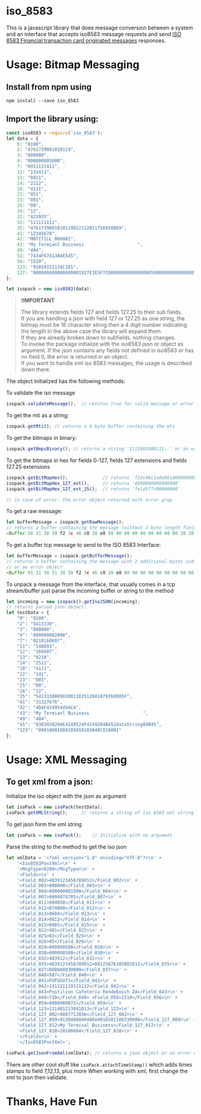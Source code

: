 # iso_8583

This is a javascript library that does message conversion between a system and an interface that accepts iso8583 message requests and send [ISO 8583 Financial transaction card originated messages](https://en.wikipedia.org/wiki/ISO_8583) responses.

# Usage: Bitmap Messaging

##  Install from npm using

```
npm install --save iso_8583

```

##  Import the library using:

```javascript
const iso8583 = require('iso_8583');
let data = {
    0: "0100",
    2: "4761739001010119",
    3: "000000",
    4: "000000005000",
    7: "0911131411",
    12: "131411",
    13: "0911",
    14: "2212",
    18: "4111",
    22: "051",
    23: "001",
    25: "00",
    26: "12",
    32: "423935",
    33: "111111111",
    35: "4761739001010119D22122011758928889",
    41: "12345678",
    42: "MOTITILL_000001",
    43: "My Termianl Business                    ",
    49: "404",
    52: "7434F67813BAE545",
    56: "1510",
    123: "91010151134C101",
    127: "000000800000000001927E1E5F7C0000000000000000500000000000000014A00000000310105C000128FF0061F379D43D5AEEBC8002800000000000000001E0302031F000203001406010A03A09000008CE0D0C840421028004880040417091180000014760BAC24959"
};

let isopack = new iso8583(data);
```

> **!IMPORTANT**
>
>The library extends fields 127 and fields 127.25 to their sub fields.    
>If you are handling a json with field 127 or 127.25 as one string, the bitmap must be 16 character string then a 4 digit number indicating the length
>In the above case the library will expand them.    
>If they are already broken down to subfields, nothing changes.    
>To invoke the package initialize with the iso8583 json or object as argument. If the json contains any fields not defined in iso8583 or has no field 0, the error is returned in an object.    
>If you want to handle xml iso 8583 messages, the usage is described down there.    


The object initialized has the following methods:

To validate the iso message

```javascript
isopack.validateMessage();  // returns true for valid message or error

```


To get the mti as a string:
```javascript
isopack.getMti(); // returns a 4 byte buffer containing the mti

```

To get the bitmaps in binary:

```javascript
isopack.getBmpsBinary(); // returns a string '1111001000111..' or an error object with error prop

```


To get the bitmaps in hex for fields 0-127, fields 127 extensions and  fields 127.25 extensions

```javascript
isopack.getBitMapHex();             // returns 'f23c46c1a8e091000000000000000022'
isopack.getBitMapHex_127_ext();     // returns '8000008000000000'
isopack.getBitMapHex_127_ext_25();  // returns 'fe1e5f7c00000000'

// in case of error, the error object returned with error prop
```

To get a raw message:

```javascript
let bufferMessage = isopack.getRawMessage(); 
// returns a buffer containing the message (without 2-byte length field) or an error object
<Buffer 30 31 30 30 f2 3c 46 c0 20 e8 80 00 00 00 00 00 00 00 00 20 30 37 35 34 ...

```

To get a buffer tcp message to send to the ISO 8583 Interface:

```javascript
let bufferMessage = isopack.getBufferMessage(); 
// returns a buffer containing the message with 2 additional bytes indicating the length 
// or an error object
<Buffer 01 11 30 31 30 30 f2 3c 46 c0 20 e8 80 00 00 00 00 00 00 00 00 20 30 37 35 34 ...

```

To unpack a message from the interface, that usually comes in a tcp stream/buffer just parse the incoming buffer or string to the method

```javascript
let incoming = new isopack().getIsoJSON(incoming);
// returns parsed json object:
let testData = {
    "0": "0100",
    "2": "5413330",
    "3": "000000",
    "4": "000000002000",
    "7": "0210160607",
    "11": "148893",
    "12": "160607",
    "13": "0210",
    "14": "2512",
    "18": "4111",
    "22": "141",
    "23": "003",
    "25": "00",
    "26": "12",
    "35": "5413330089020011D2512601079360805F",
    "41": "31327676",
    "42": "4D4F424954494C4",
    "43": "My Termianl Business                    ",
    "49": "404",
    "45": "0303030204E4149524F4249204B452dataString04B45",
    "123": "09010001000105010103040C010001"
};

```

# Usage: XML Messaging
## To get xml from a json:
Initialize the iso object with the json as argument

```javascript
let isoPack = new isoPack(testData);
isoPack.getXMLString();     // returns a string of iso 8583 xml string
```


To get json form the xml string
```javascript
let isoPack = new isoPack();    // Initialize with no argument
```

Parse the string to the method to get the iso json

```javascript
let xmlData = '<?xml version="1.0" encoding="UTF-8"?>\n' +
    '<Iso8583PostXml>\n' +
    '<MsgType>0200</MsgType>\n' +
    '<Fields>\n' +
    '<Field_002>4839123456709012</Field_002>\n' +
    '<Field_003>000000</Field_003>\n' +
    '<Field_004>000000001500</Field_004>\n' +
    '<Field_007>0604074705</Field_007>\n' +
    '<Field_011>804058</Field_011>\n' +
    '<Field_012>074808</Field_012>\n' +
    '<Field_013>0604</Field_013>\n' +
    '<Field_014>0812</Field_014>\n' +
    '<Field_015>0905</Field_015>\n' +
    '<Field_022>901</Field_022>\n' +
    '<Field_025>02</Field_025>\n' +
    '<Field_026>05</Field_026>\n' +
    '<Field_028>000000500</Field_028>\n' +
    '<Field_030>000000500</Field_030>\n' +
    '<Field_032>483912</Field_032>\n' +
    '<Field_035>4839123456709012=08125876305082011</Field_035>\n' +
    '<Field_037>D000A0030000</Field_037>\n' +
    '<Field_040>507</Field_040>\n' +
    '<Field_041>FOFUGUT1</Field_041>\n' +
    '<Field_042>191121119111112</Field_042>\n' +
    '<Field_043>Postilion Cafeteria Rondebosch ZA</Field_043>\n' +
    '<Field_049>710</Field_049> <Field_056>1510</Field_056>\n' +
    '<Field_059>0000000072</Field_059>\n' +
    '<Field_123>211401213041013</Field_123>\n' +
    '<Field_127_002>0007713856</Field_127_002>\n' +
    '<Field_127_009>013040604040604016501100330000</Field_127_009>\n' +
    '<Field_127_012>My Terminal Business</Field_127_012>\n' +
    '<Field_127_020>20100604</Field_127_020>\n' +
    '</Fields>\n' +
    '</Iso8583PostXml>';

isoPack.getJsonFromXml(xmlData); // returns a json object or an error object
```

There are other cool stuff like ```isoPack.attachTimeStamp()``` which adds times stamps to field 7,12,13, plus more
When working with xml, first change the xml to json then validate.

# Thanks, Have Fun